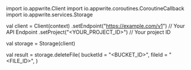 import io.appwrite.Client
import io.appwrite.coroutines.CoroutineCallback
import io.appwrite.services.Storage

val client = Client(context)
    .setEndpoint("https://example.com/v1") // Your API Endpoint
    .setProject("<YOUR_PROJECT_ID>") // Your project ID

val storage = Storage(client)

val result = storage.deleteFile(
    bucketId = "<BUCKET_ID>", 
    fileId = "<FILE_ID>", 
)